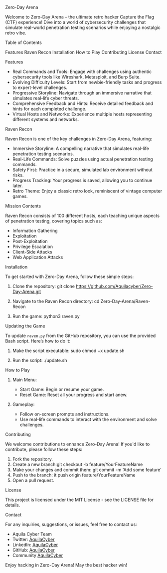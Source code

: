 
Zero-Day Arena

Welcome to Zero-Day Arena – the ultimate retro hacker Capture the Flag (CTF) experience! Dive into a world of cybersecurity challenges that simulate real-world penetration testing scenarios while enjoying a nostalgic retro vibe.

Table of Contents

Features
Raven Recon
Installation
How to Play
Contributing
License
Contact

Features

- Real Commands and Tools: Engage with challenges using authentic cybersecurity tools like Wireshark, Metasploit, and Burp Suite.
- Evolving Difficulty Levels: Start from newbie-friendly tasks and progress to expert-level challenges.
- Progressive Storyline: Navigate through an immersive narrative that simulates real-life cyber threats.
- Comprehensive Feedback and Hints: Receive detailed feedback and hints for each completed challenge.
- Virtual Hosts and Networks: Experience multiple hosts representing different systems and networks.

Raven Recon

Raven Recon is one of the key challenges in Zero-Day Arena, featuring:

- Immersive Storyline: A compelling narrative that simulates real-life penetration testing scenarios.
- Real-Life Commands: Solve puzzles using actual penetration testing commands.
- Safety First: Practice in a secure, simulated lab environment without risks.
- Progress Tracking: Your progress is saved, allowing you to continue later.
- Retro Theme: Enjoy a classic retro look, reminiscent of vintage computer games.

Mission Contents

Raven Recon consists of 100 different hosts, each teaching unique aspects of penetration testing, covering topics such as:

- Information Gathering
- Exploitation
- Post-Exploitation
- Privilege Escalation
- Client-Side Attacks
- Web Application Attacks

Installation

To get started with Zero-Day Arena, follow these simple steps:

1. Clone the repository:
   git clone https://github.com/Aquilacyber/Zero-Day-Arena.git

2. Navigate to the Raven Recon directory:
   cd Zero-Day-Arena/Raven-Recon

3. Run the game: 
   python3 raven.py



Updating the Game

To update `raven.py` from the GitHub repository, you can use the provided Bash script. Here’s how to do it:
1. Make the script executable: sudo chmod +x update.sh


2. Run the script: ./update.sh

How to Play

1. Main Menu:
   - Start Game: Begin or resume your game.
   - Reset Game: Reset all your progress and start anew.

2. Gameplay:
   - Follow on-screen prompts and instructions.
   - Use real-life commands to interact with the environment and solve challenges.

Contributing

We welcome contributions to enhance Zero-Day Arena! If you'd like to contribute, please follow these steps:

1. Fork the repository.
2. Create a new branch:git checkout -b feature/YourFeatureName
3. Make your changes and commit them: git commit -m 'Add some feature'
4. Push to the branch: it push origin feature/YourFeatureName
5. Open a pull request.

License

This project is licensed under the MIT License - see the LICENSE file for details.

Contact

For any inquiries, suggestions, or issues, feel free to contact us:

- Aquila Cyber Team
- Twitter: [AquilaCyber](https://twitter.com/AquilaCyber)
- LinkedIn: [AquilaCyber](https://www.linkedin.com/company/AquilaCyber)
- GitHub: [AquilaCyber](https://github.com/Aquilacyber)
- Community [AquilaCyber](https://chat.whatsapp.com/Gq35cpJOuSFEdoZOktx2R8)

Enjoy hacking in Zero-Day Arena! May the best hacker win!


